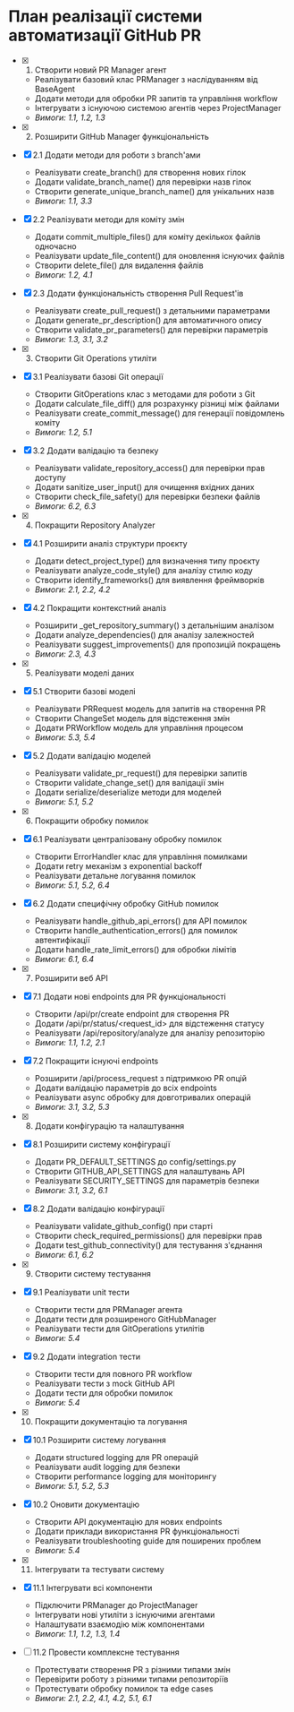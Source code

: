 # План реалізації системи автоматизації GitHub PR

- [x] 1. Створити новий PR Manager агент





  - Реалізувати базовий клас PRManager з наслідуванням від BaseAgent
  - Додати методи для обробки PR запитів та управління workflow
  - Інтегрувати з існуючою системою агентів через ProjectManager
  - _Вимоги: 1.1, 1.2, 1.3_

- [x] 2. Розширити GitHub Manager функціональність





- [x] 2.1 Додати методи для роботи з branch'ами


  - Реалізувати create_branch() для створення нових гілок
  - Додати validate_branch_name() для перевірки назв гілок
  - Створити generate_unique_branch_name() для унікальних назв
  - _Вимоги: 1.1, 3.3_

- [x] 2.2 Реалізувати методи для коміту змін


  - Додати commit_multiple_files() для коміту декількох файлів одночасно
  - Реалізувати update_file_content() для оновлення існуючих файлів
  - Створити delete_file() для видалення файлів
  - _Вимоги: 1.2, 4.1_

- [x] 2.3 Додати функціональність створення Pull Request'ів


  - Реалізувати create_pull_request() з детальними параметрами
  - Додати generate_pr_description() для автоматичного опису
  - Створити validate_pr_parameters() для перевірки параметрів
  - _Вимоги: 1.3, 3.1, 3.2_

- [x] 3. Створити Git Operations утиліти





- [x] 3.1 Реалізувати базові Git операції


  - Створити GitOperations клас з методами для роботи з Git
  - Додати calculate_file_diff() для розрахунку різниці між файлами
  - Реалізувати create_commit_message() для генерації повідомлень коміту
  - _Вимоги: 1.2, 5.1_

- [x] 3.2 Додати валідацію та безпеку


  - Реалізувати validate_repository_access() для перевірки прав доступу
  - Додати sanitize_user_input() для очищення вхідних даних
  - Створити check_file_safety() для перевірки безпеки файлів
  - _Вимоги: 6.2, 6.3_

- [x] 4. Покращити Repository Analyzer





- [x] 4.1 Розширити аналіз структури проєкту


  - Додати detect_project_type() для визначення типу проєкту
  - Реалізувати analyze_code_style() для аналізу стилю коду
  - Створити identify_frameworks() для виявлення фреймворків
  - _Вимоги: 2.1, 2.2, 4.2_

- [x] 4.2 Покращити контекстний аналіз


  - Розширити _get_repository_summary() з детальнішим аналізом
  - Додати analyze_dependencies() для аналізу залежностей
  - Реалізувати suggest_improvements() для пропозицій покращень
  - _Вимоги: 2.3, 4.3_

- [x] 5. Реалізувати моделі даних





- [x] 5.1 Створити базові моделі


  - Реалізувати PRRequest модель для запитів на створення PR
  - Створити ChangeSet модель для відстеження змін
  - Додати PRWorkflow модель для управління процесом
  - _Вимоги: 5.3, 5.4_

- [x] 5.2 Додати валідацію моделей


  - Реалізувати validate_pr_request() для перевірки запитів
  - Створити validate_change_set() для валідації змін
  - Додати serialize/deserialize методи для моделей
  - _Вимоги: 5.1, 5.2_

- [x] 6. Покращити обробку помилок





- [x] 6.1 Реалізувати централізовану обробку помилок


  - Створити ErrorHandler клас для управління помилками
  - Додати retry механізм з exponential backoff
  - Реалізувати детальне логування помилок
  - _Вимоги: 5.1, 5.2, 6.4_

- [x] 6.2 Додати специфічну обробку GitHub помилок


  - Реалізувати handle_github_api_errors() для API помилок
  - Створити handle_authentication_errors() для помилок автентифікації
  - Додати handle_rate_limit_errors() для обробки лімітів
  - _Вимоги: 6.1, 6.4_

- [x] 7. Розширити веб API





- [x] 7.1 Додати нові endpoints для PR функціональності


  - Створити /api/pr/create endpoint для створення PR
  - Додати /api/pr/status/<request_id> для відстеження статусу
  - Реалізувати /api/repository/analyze для аналізу репозиторію
  - _Вимоги: 1.1, 1.2, 2.1_

- [x] 7.2 Покращити існуючі endpoints


  - Розширити /api/process_request з підтримкою PR опцій
  - Додати валідацію параметрів до всіх endpoints
  - Реалізувати async обробку для довготривалих операцій
  - _Вимоги: 3.1, 3.2, 5.3_

- [x] 8. Додати конфігурацію та налаштування





- [x] 8.1 Розширити систему конфігурації


  - Додати PR_DEFAULT_SETTINGS до config/settings.py
  - Створити GITHUB_API_SETTINGS для налаштувань API
  - Реалізувати SECURITY_SETTINGS для параметрів безпеки
  - _Вимоги: 3.1, 3.2, 6.1_

- [x] 8.2 Додати валідацію конфігурації


  - Реалізувати validate_github_config() при старті
  - Створити check_required_permissions() для перевірки прав
  - Додати test_github_connectivity() для тестування з'єднання
  - _Вимоги: 6.1, 6.2_

- [x] 9. Створити систему тестування





- [x] 9.1 Реалізувати unit тести


  - Створити тести для PRManager агента
  - Додати тести для розширеного GitHubManager
  - Реалізувати тести для GitOperations утилітів
  - _Вимоги: 5.4_

- [x] 9.2 Додати integration тести


  - Створити тести для повного PR workflow
  - Реалізувати тести з mock GitHub API
  - Додати тести для обробки помилок
  - _Вимоги: 5.4_

- [x] 10. Покращити документацію та логування





- [x] 10.1 Розширити систему логування


  - Додати structured logging для PR операцій
  - Реалізувати audit logging для безпеки
  - Створити performance logging для моніторингу
  - _Вимоги: 5.1, 5.2, 5.3_

- [x] 10.2 Оновити документацію


  - Створити API документацію для нових endpoints
  - Додати приклади використання PR функціональності
  - Реалізувати troubleshooting guide для поширених проблем
  - _Вимоги: 5.4_

- [x] 11. Інтегрувати та тестувати систему





- [x] 11.1 Інтегрувати всі компоненти


  - Підключити PRManager до ProjectManager
  - Інтегрувати нові утиліти з існуючими агентами
  - Налаштувати взаємодію між компонентами
  - _Вимоги: 1.1, 1.2, 1.3, 1.4_



- [ ] 11.2 Провести комплексне тестування
  - Протестувати створення PR з різними типами змін
  - Перевірити роботу з різними типами репозиторіїв
  - Протестувати обробку помилок та edge cases
  - _Вимоги: 2.1, 2.2, 4.1, 4.2, 5.1, 6.1_